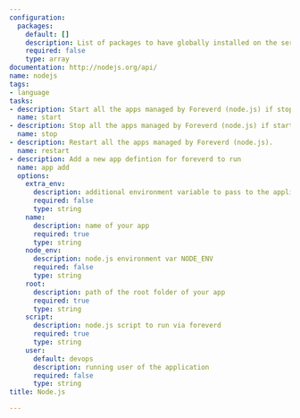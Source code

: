 ```yaml
---
configuration:
  packages:
    default: []
    description: List of packages to have globally installed on the server
    required: false
    type: array
documentation: http://nodejs.org/api/
name: nodejs
tags:
- language
tasks:
- description: Start all the apps managed by Foreverd (node.js) if stopped
  name: start
- description: Stop all the apps managed by Foreverd (node.js) if started
  name: stop
- description: Restart all the apps managed by Foreverd (node.js).
  name: restart
- description: Add a new app defintion for foreverd to run
  name: app add
  options:
    extra_env:
      description: additional environment variable to pass to the application
      required: false
      type: string
    name:
      description: name of your app
      required: true
      type: string
    node_env:
      description: node.js environment var NODE_ENV
      required: false
      type: string
    root:
      description: path of the root folder of your app
      required: true
      type: string
    script:
      description: node.js script to run via foreverd
      required: true
      type: string
    user:
      default: devops
      description: running user of the application
      required: false
      type: string
title: Node.js

---
```

